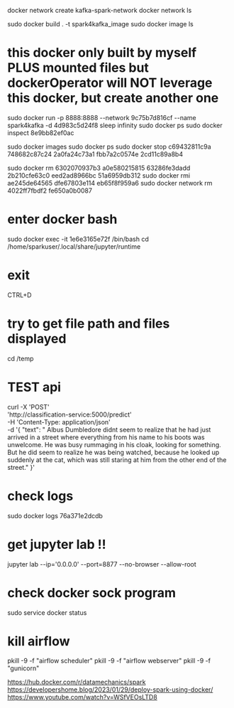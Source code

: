 docker network create kafka-spark-network
docker network ls

sudo docker build . -t spark4kafka_image
sudo docker image ls
# this docker only built by myself PLUS mounted files but dockerOperator will NOT leverage this docker, but create another one
sudo docker run -p 8888:8888 --network 9c75b7d816cf --name spark4kafka -d 4d983c5d24f8 sleep infinity
sudo docker ps
sudo docker inspect 8e9bb82ef0ac


sudo docker images
sudo docker ps
sudo docker stop c69432811c9a 748682c87c24 2a0fa24c73a1 fbb7a2c0574e 2cd11c89a8b4

sudo docker rm 6302070937b3 a0e580215815 63286fe3dadd 2b210cfe63c0 eed2ad8966bc 51a6959db312
sudo docker rmi ae245de64565 dfe67803e114 eb65f8f959a6
sudo docker network rm 4022ff7fbdf2 fe650a0b0087

# enter docker bash
sudo docker exec -it 1e6e3165e72f /bin/bash
cd /home/sparkuser/.local/share/jupyter/runtime
# exit 
CTRL+D
# try to get file path and files displayed
cd /temp

# TEST api
curl -X 'POST' \
  'http://classification-service:5000/predict' \
  -H 'Content-Type: application/json' \
  -d '{
  "text": " Albus Dumbledore didnt seem to realize that he had just arrived in a street where everything from his name to his boots was unwelcome. He was busy rummaging in his cloak, looking for something. But he did seem to realize he was being watched, because he looked up suddenly at the cat, which was still staring at him from the other end of the street."
}'

# check logs 
sudo docker logs 76a371e2dcdb
# get jupyter lab  !!
jupyter lab --ip='0.0.0.0' --port=8877 --no-browser --allow-root

# check docker sock program 
sudo service docker status

# kill airflow 
pkill -9 -f "airflow scheduler" 
pkill -9 -f "airflow webserver" 
pkill -9 -f "gunicorn"


https://hub.docker.com/r/datamechanics/spark
https://developershome.blog/2023/01/29/deploy-spark-using-docker/
https://www.youtube.com/watch?v=WSfVEOsLTD8
